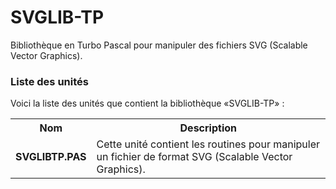 # SVGLIB-TP
Bibliothèque en Turbo Pascal pour manipuler des fichiers SVG (Scalable Vector Graphics).

<h3>Liste des unités</h3>

Voici la liste des unités que contient la bibliothèque «SVGLIB-TP» :

<table>
  <tr>
    <th>Nom</th>
    <th>Description</th>
  </tr>
  <tr>
    <td><b>SVGLIBTP.PAS</b></td>
    <td>Cette unité contient les routines pour manipuler un fichier de format SVG  (Scalable Vector Graphics).</td>
  </tr>
</table>
